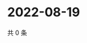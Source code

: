 # 2022-08-19

共 0 条

<!-- BEGIN WEIBO -->
<!-- 最后更新时间 Fri Aug 19 2022 13:25:43 GMT+0800 (China Standard Time) -->

<!-- END WEIBO -->
